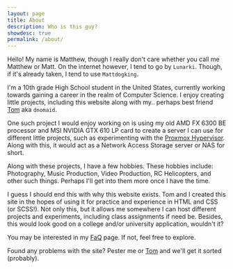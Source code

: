 ```yaml
---
layout: page
title: About
description: Who is this guy?
showdesc: true
permalink: /about/
---
```


Hello! My name is Matthew, though I really don't care whether you call me Matthew or Matt. On the internet however, I tend to go by `Lunarki`. Though, if it's already taken, I tend to use `Mattdogking`.  

I'm a 10th grade High School student in the United States, currently working towards gaining a career in the realm of Computer Science. I enjoy creating little projects, including this website along with my.. perhaps best friend [Tom](https://dnomaid.co.uk) aka `dnomaid`.  

One such project I would enjoy working on is using my old AMD FX 6300 BE processor and MSI NVIDIA GTX 610 LP card to create a server I can use for different little projects, such as experimenting with the [Proxmox Hypervisor](https://www.proxmox.com/en/about). Along with this, it would act as a Network Access Storage server or NAS for short.  

Along with these projects, I have a few hobbies. These hobbies include: Photography, Music Production, Video Production, RC Helicopters, and other such things. Perhaps I'll get into them more once I have the time.

I guess I should end this with why this website exists. Tom and I created this site in the hopes of using it for practice and experience in HTML and CSS (or SCSS!). Not only this, but it allows me somewhere I can host different projects and experiments, including class assignments if need be. Besides, this would look good on a college and/or university application, wouldn't it?


You may be interested in my [FaQ](/faq/) page. If not, feel free to explore.

Found any problems with the site? Pester me or [Tom](https://tomr.me/#contact) and we'll get it sorted (probably).

